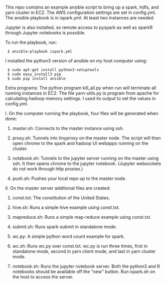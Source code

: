 
This repo contains an example ansible script to bring up a 
spark, hdfs, and yarn cluster in EC2.  The AWS configuration settings
are set in config.yml.  The ansible playbook is in ispark.yml.  At
least two instances are needed.

Jupyter is also installed, so remote access to pyspark
as well as sparkR through Jupyter notebooks is possible.

To run the playbook, run:

     $ ansible-playbook ispark.yml

I installed the python3 version of ansible on my host computer using:

     $ sudo apt-get install python3-setuptools
     $ sudo easy_install3 pip 
     $ sudo pip install ansible

Extra programs: The python program kill\_all.py when run will terminate all 
running instances in EC2.  The file yarn-utils.py is program from apache for
calculating hadoop memory settings.  I used its output to set the values in 
config.yml.

I. On the computer running the playbook, four files will
be generated when done: 

1. master.sh: Connects to the master instance using ssh.

2. proxy.sh: Tunnels into tinyproxy on the master node.  The script will then open chrome to the spark and hadoop UI webapps running on the cluster.

3. notebook.sh: Tunnels to the jupyter server running on the master using ssh.  It then opens chrome to the jupyter notebook. (Jupyter websockets do not work through http proxies.)

4. push.sh: Pushes your local repo up to the master node.

II. On the master server additional files are created:

1. const.txt: The constitution of the United States.

2. hive.sh: Runs a simple hive example using const.txt.

3. mapreduce.sh: Runs a simple map-reduce example using const.txt.

6. submit.sh: Runs spark-submit in standalone mode.

6. wc.py: A simple python word count example for spark.

7. wc.sh: Runs wc.py over const.txt.  wc.py is run three times, first in standalone mode, second in yarn client mode, and last in yarn cluster mode.

8. notebook.sh: Runs the jupyter notebook server.  Both the python3 and R notebooks should be available off the "new" button.  Run ispark.sh on the host to access the server.


